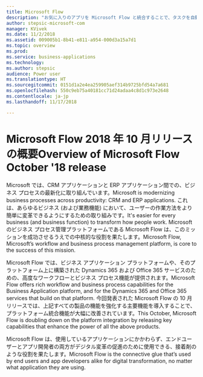 ```yaml
---
title: Microsoft Flow
description: "お気に入りのアプリを Microsoft Flow と統合することで、タスクを自動化します。 ワークフローの自動化で、反復的なタスクを簡単にします。"
author: stepsic-microsoft-com
manager: KVivek
ms.date: 11/2/2018
ms.assetid: 009005b1-8b41-e811-a954-000d3a15a7d1
ms.topic: overview
ms.prod: 
ms.service: business-applications
ms.technology: 
ms.author: stepsic
audience: Power user
ms.translationtype: HT
ms.sourcegitcommit: 0151d1a2e4ea259905aef314b9725bfd54a7a681
ms.openlocfilehash: 550c9eb75a40181cc71d24adaa4c8d1c973e2648
ms.contentlocale: ja-jp
ms.lasthandoff: 11/17/2018

---
```


# <a name="overview-of-microsoft-flow-october-18-release"></a><span data-ttu-id="1da87-104">Microsoft Flow 2018 年 10 月リリースの概要</span><span class="sxs-lookup"><span data-stu-id="1da87-104">Overview of Microsoft Flow October '18 release</span></span>

<span data-ttu-id="1da87-105">Microsoft では、CRM アプリケーションと ERP アプリケーション間での、ビジネス プロセスの最新化に取り組んでいます。</span><span class="sxs-lookup"><span data-stu-id="1da87-105">Microsoft is modernizing business processes across productivity: CRM and ERP applications.</span></span> <span data-ttu-id="1da87-106">これは、あらゆるビジネス (および業務機能) において、ユーザーの作業方法をより簡単に変革できるようにするための取り組みです。</span><span class="sxs-lookup"><span data-stu-id="1da87-106">It's easier for every business (and business function) to transform how people work.</span></span> <span data-ttu-id="1da87-107">Microsoft のビジネス プロセス管理プラットフォームである Microsoft Flow は、このミッションを成功させるうえでの中核的な役割を果たします。</span><span class="sxs-lookup"><span data-stu-id="1da87-107">Microsoft Flow, Microsoft’s workflow and business process management platform, is core to the success of this mission.</span></span>

<span data-ttu-id="1da87-108">Microsoft Flow では、ビジネス アプリケーション プラットフォームや、そのプラットフォーム上に構築された Dynamics 365 および Office 365 サービスのための、高度なワークフローとビジネス プロセス機能が提供されます。</span><span class="sxs-lookup"><span data-stu-id="1da87-108">Microsoft Flow offers rich workflow and business process capabilities for the Business Application platform, and for the Dynamics 365 and Office 365 services that build on that platform.</span></span> <span data-ttu-id="1da87-109">今回発表された Microsoft Flow の 10 月リリースでは、上記すべての製品の機能を強化する主要機能を導入することで、プラットフォーム統合機能が大幅に改善されています。</span><span class="sxs-lookup"><span data-stu-id="1da87-109">This October, Microsoft Flow is doubling down on the platform integration by releasing key capabilities that enhance the power of all the above products.</span></span>

<span data-ttu-id="1da87-110">Microsoft Flow は、使用しているアプリケーションにかかわらず、エンドユーザーとアプリ開発者の両方がデジタル変革の促進のために使用できる、接着剤のような役割を果たします。</span><span class="sxs-lookup"><span data-stu-id="1da87-110">Microsoft Flow is the connective glue that’s used by end users and app developers alike for digital transformation, no matter what application they are using.</span></span>

